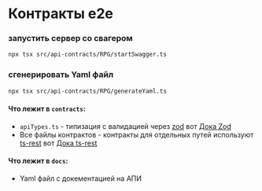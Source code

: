 # Контракты e2e

### запустить сервер со свагером

```bash
npx tsx src/api-contracts/RPG/startSwagger.ts
```

### сгенерировать Yaml файл

```bash
npx tsx src/api-contracts/RPG/generateYaml.ts
```

#### Что лежит в `contracts`:

- `apiTypes.ts` - типизация с валидацией через [zod](https://github.com/colinhacks/zod) вот [Дока Zod](https://zod.dev/)
- Все файлы контрактов - контракты для отдельных путей используют [ts-rest](https://github.com/ts-rest/ts-rest) вот [Дока ts-rest](https://ts-rest.com/docs/intro)

#### Что лежит в `docs`:

- Yaml файл с докементацией на АПИ
